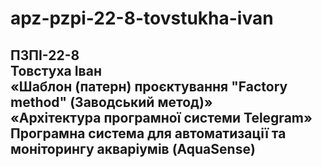 # apz-pzpi-22-8-tovstukha-ivan 
ПЗПІ-22-8  
Товстуха Іван  
«Шаблон (патерн) проєктування "Factory method" (Заводський метод)»  
«Архітектура програмної системи Telegram»  
Програмна система для автоматизації та моніторингу акваріумів (AquaSense)  
--- 

